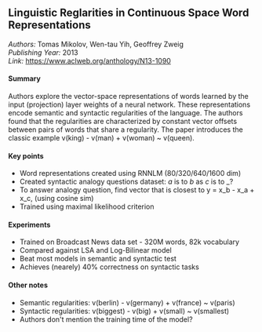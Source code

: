 ## Linguistic Reglarities in Continuous Space Word Representations
_Authors:_ Tomas Mikolov, Wen-tau Yih, Geoffrey Zweig  
_Publishing Year:_ 2013  
_Link:_  https://www.aclweb.org/anthology/N13-1090

#### Summary
Authors explore the vector-space representations of words learned by the input (projection) layer weights of a neural network.
These representations encode semantic and syntactic regularities of the language.
The authors found that the regularities are characterized by constant vector offsets between pairs of words that share a regularity. 
The paper introduces the classic example v(king) - v(man) + v(woman) ~ v(queen).

#### Key points
- Word representations created using RNNLM (80/320/640/1600 dim)
- Created syntactic analogy questions dataset: _a_ is to _b_ as _c_ is to _?
- To answer analogy question, find vector that is closest to y = x_b - x_a + x_c, (using cosine sim) 
- Trained using maximal likelihood criterion

#### Experiments
- Trained on Broadcast News data set - 320M words, 82k vocabulary
- Compared against LSA and Log-Bilinear model
- Beat most models in semantic and syntactic test
- Achieves (nearely) 40% correctness on syntactic tasks


#### Other notes
- Semantic regularities: v(berlin) - v(germany) + v(france) ~ v(paris)
- Syntactic regularities: v(biggest) - v(big) + v(small) ~ v(smallest) 
- Authors don't mention the training time of the model?
